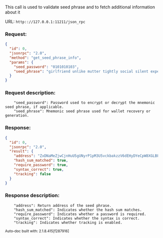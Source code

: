 This call is used to validate seed phrase and to fetch additional information about it

URL: ```http:://127.0.0.1:11211/json_rpc```
### Request: 
```json
{
  "id": 0,
  "jsonrpc": "2.0",
  "method": "get_seed_phrase_info",
  "params": {
    "seed_password": "0101010103",
    "seed_phrase": "girlfriend unlike mutter tightly social silent expect constant bid nowhere reach flower bite salt lightning conversation dog rush quietly become usually midnight each secret offer class"
  }
}
```
### Request description: 
```
    "seed_password": Password used to encrypt or decrypt the mnemonic seed phrase, if applicable.
    "seed_phrase": Mnemonic seed phrase used for wallet recovery or generation.

```
### Response: 
```json
{
  "id": 0,
  "jsonrpc": "2.0",
  "result": {
    "address": "ZxDNaMeZjwCjnHuU5gUNyrP1pM3U5vckbakzzV6dEHyDYeCpW8XGLBFTshcaY8LkG9RQn7FsQx8w2JeJzJwPwuDm2NfixPAXf",
    "hash_sum_matched": true,
    "require_password": true,
    "syntax_correct": true,
    "tracking": false
  }
}
```
### Response description: 
```
    "address": Return address of the seed phrase.
    "hash_sum_matched": Indicates whether the hash sum matches.
    "require_password": Indicates whether a password is required.
    "syntax_correct": Indicates whether the syntax is correct.
    "tracking": Indicates whether tracking is enabled.

```
<sub>Auto-doc built with: 2.1.8.415[f287916]</sub>